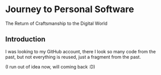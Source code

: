 # Journey to Personal Software

The Return of Craftsmanship to the Digital World

## Introduction

I was looking to my GitHub account, there I look so many code from the past, but not everything is reused, just a fragment from the past. 

(I run out of idea now, will coming back :D)